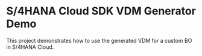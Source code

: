 # S/4HANA Cloud SDK VDM Generator Demo
This project demonstrates how to use the generated VDM for a custom BO in S/4HANA Cloud.
